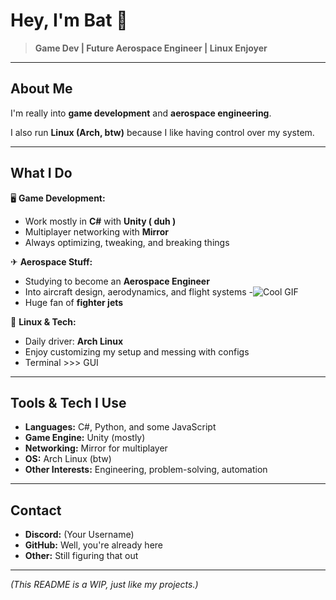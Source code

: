 # Hey, I'm Bat 🦇  

> **Game Dev | Future Aerospace Engineer | Linux Enjoyer**  

---

## About Me  
I'm really into **game development** and **aerospace engineering**.  

I also run **Linux (Arch, btw)** because I like having control over my system. 

---

## What I Do  
🖥 **Game Development:**  
- Work mostly in **C#** with **Unity ( duh )**  
- Multiplayer networking with **Mirror**  
- Always optimizing, tweaking, and breaking things  

✈ **Aerospace Stuff:**  
- Studying to become an **Aerospace Engineer**  
- Into aircraft design, aerodynamics, and flight systems
-![Cool GIF](https://i.gifer.com/8LJY.gif)
- Huge fan of **fighter jets** 
 

🐧 **Linux & Tech:**  
- Daily driver: **Arch Linux**  
- Enjoy customizing my setup and messing with configs  
- Terminal >>> GUI  

---

## Tools & Tech I Use  
- **Languages:** C#, Python, and some JavaScript  
- **Game Engine:** Unity (mostly)  
- **Networking:** Mirror for multiplayer  
- **OS:** Arch Linux (btw)  
- **Other Interests:** Engineering, problem-solving, automation  

---

## Contact  
- **Discord:** (Your Username)  
- **GitHub:** Well, you're already here  
- **Other:** Still figuring that out  

---

_(This README is a WIP, just like my projects.)_  
